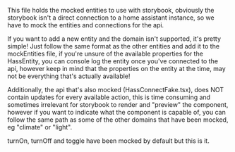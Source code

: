 This file holds the mocked entities to use with storybook, obviously the storybook isn't a direct connection to a home assistant instance, so we have to mock the entities and connections for the api.

If you want to add a new entity and the domain isn't supported, it's pretty simple! Just follow the same format as the other entities and add it to the mockEntities file, if you're unsure of the available properties for the HassEntity, you can console log the entity once you've connected to the api, however keep in mind that the properties on the entity at the time, may not be everything that's actually available!

Additionally, the api that's also mocked (HassConnectFake.tsx), does NOT contain updates for every available action, this is time consuming and sometimes irrelevant for storybook to render and "preview" the component, however if you want to indicate what the component is capable of, you can follow the same path as some of the other domains that have been mocked, eg "climate" or "light".

turnOn, turnOff and toggle have been mocked by default but this is it.